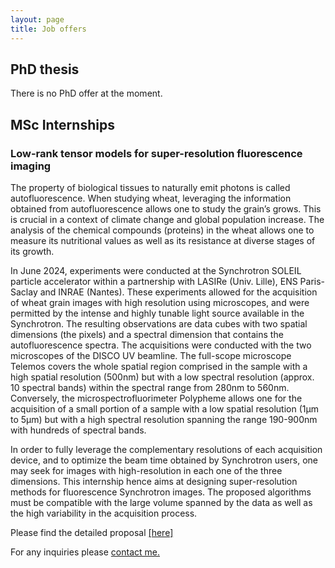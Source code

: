 ```yaml
---
layout: page
title: Job offers
---
```

## PhD thesis

There is no PhD offer at the moment.

## MSc Internships

### Low-rank tensor models for super-resolution fluorescence imaging

The property of biological tissues to naturally emit photons is called autofluorescence.  When studying wheat, leveraging the information obtained
from autofluorescence allows one to study the grain’s grows. This is crucial in a context of climate change
and global population increase. The analysis of the chemical compounds (proteins) in the wheat allows one
to measure its nutritional values as well as its resistance at diverse stages of its growth.

In June 2024, experiments were conducted at the Synchrotron SOLEIL particle accelerator within a partnership
with LASIRe (Univ. Lille), ENS Paris-Saclay and INRAE (Nantes). These experiments allowed for the
acquisition of wheat grain images with high resolution using microscopes, and were permitted by the intense
and highly tunable light source available in the Synchrotron. The resulting observations are data cubes with
two spatial dimensions (the pixels) and a spectral dimension that contains the autofluorescence spectra.
The acquisitions were conducted with the two microscopes of the DISCO UV beamline. The full-scope
microscope Telemos covers the whole spatial region comprised in the sample with a high spatial resolution
(500nm) but with a low spectral resolution (approx. 10 spectral bands) within the spectral range from 280nm
to 560nm. Conversely, the microspectrofluorimeter Polypheme allows one for the acquisition of a small portion
of a sample with a low spatial resolution (1μm to 5μm) but with a high spectral resolution spanning the
range 190-900nm with hundreds of spectral bands.

In order to fully leverage the complementary resolutions of each acquisition device, and to optimize the
beam time obtained by Synchrotron users, one may seek for images with high-resolution in each one of
the three dimensions. This internship hence aims at designing super-resolution methods for fluorescence
Synchrotron images. The proposed algorithms must be compatible with the large volume spanned by the
data as well as the high variability in the acquisition process.

Please find the detailed proposal [[here]](https://cprevost4.github.io/assets/img/stage_M2.pdf)

For any inquiries please <a href="mailto:clemence.prevost@univ-lille.fr">contact me. </a>
